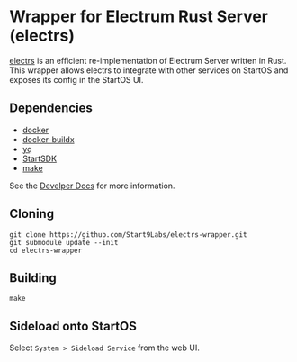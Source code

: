 # Wrapper for Electrum Rust Server (electrs)

[electrs](https://github.com/romanz/electrs) is an efficient re-implementation of Electrum Server written in Rust. This wrapper allows electrs to integrate with other services on StartOS and exposes its config in the StartOS UI.

## Dependencies

- [docker](https://docs.docker.com/get-docker)
- [docker-buildx](https://docs.docker.com/buildx/working-with-buildx/)
- [yq](https://mikefarah.gitbook.io/yq)
- [StartSDK](https://github.com/Start9Labs/start-os/blob/master/backend/install-sdk.sh)
- [make](https://www.gnu.org/software/make/)

See the [Develper Docs](https://docs.start9.com/latest/developer-docs/packaging) for more information.

## Cloning

```
git clone https://github.com/Start9Labs/electrs-wrapper.git
git submodule update --init
cd electrs-wrapper
```

## Building

```
make
```

## Sideload onto StartOS

Select `System > Sideload Service` from the web UI.
